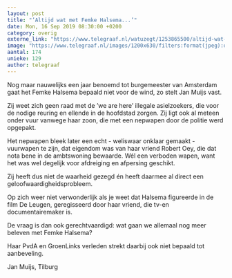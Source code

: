```yaml
---
layout: post
title: "’Altijd wat met Femke Halsema...’"
date: Mon, 16 Sep 2019 08:30:00 +0200
category: overig
externe_link: "https://www.telegraaf.nl/watuzegt/1253865500/altijd-wat-met-femke-halsema"
image: "https://www.telegraaf.nl/images/1200x630/filters:format(jpeg):quality(80)/cdn-kiosk-api.telegraaf.nl/f1634caa-d84a-11e9-baff-02d2fb1aa1d7.jpg"
aantal: 174
unieke: 129
author: telegraaf
---
```


<p class="intro">Nog maar nauwelijks een jaar benoemd tot burgemeester van Amsterdam gaat het Femke Halsema bepaald niet voor de wind, zo stelt Jan Muijs vast.</p> <p>Zij weet zich geen raad met de ’we are here’ illegale asielzoekers, die voor de nodige reuring en ellende in de hoofdstad zorgen. Zij ligt ook al meteen onder vuur vanwege haar zoon, die met een nepwapen door de politie werd opgepakt.</p><p>Het nepwapen bleek later een echt - weliswaar onklaar gemaakt - vuurwapen te zijn, dat eigendom was van haar vriend Robert Oey, die dat nota bene in de ambtswoning bewaarde. Wél een verboden wapen, want het was wel degelijk voor afdreiging en afpersing geschikt.</p><p>Zij heeft dus niet de waarheid gezegd én heeft daarmee al direct een geloofwaardigheidsprobleem.</p><p>Op zich weer niet verwonderlijk als je weet dat Halsema figureerde in de film De Leugen, geregisseerd door haar vriend, die tv-en documentairemaker is.</p><p>De vraag is dan ook gerechtvaardigd: wat gaan we allemaal nog meer beleven met Femke Halsema?</p><p>Haar PvdA en GroenLinks verleden strekt daarbij ook niet bepaald tot aanbeveling.</p><p>Jan Muijs, Tilburg</p>
